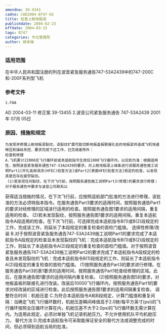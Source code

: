 ```yaml
---
amendno: 39-4343
cadno: CAD2004-B747-02
title: 检查上舱地板梁
publishdate: 2004-02-23
effdate: 2004-03-15
tags: B747
categories: 华北管理局
author: 柳本强
---
```


### 适用范围 
在中华人民共和国注册的列在波音紧急服务通告747-53A2439中的747-200C和-200F系列型飞机

### 参考文件
    1.FAA 
AD 2004-03-11 修正案 39-13455 
    2.波音公司紧急服务通告 747-53A2439 2001年 07月 05日


### 原因、措施和规定 
    为发现并修理上舱地板梁裂纹，该裂纹扩展可能切断地板盖板联接孔处的地板梁并造成飞机快速释压和操纵失控，要求完成下述工作，已完成者除外： 
    检查和修理 
    A.飞机累计22000总飞行循环前或本适航指令生效后1000飞行循环内，以后到为准：根据适用性，按照波音紧急服务通告747-53A2439的要求，对上舱地板梁上缘条进行该服务通告施工说明Part1[开孔高频涡流(HFEC)检查方法]或Part2[表面HFEC检查方法]规定的检查，以发现其是否存在疲劳裂纹。 
     (1)若发现任何裂纹，在下次飞行前，按照服务通告施工说明Part3(修理)的要求进行修理；对于服务通告中要求与波音公司联系以

  
获得适当措施的情况，在下次飞行前，应按照适航部门批准的方法进行修理，该批准的方法必须特指本指令。在服务通告Part3要求的适用时间，按照服务通告Part1的要求对经修理的区域进行适用的检查。按照服务通告图1要求的适用间隔，重复适用的检查。 
     (2)若未发现裂纹，按照服务通告图1要求的适用间隔，重复本适航指令A段适用的检查。在下次飞行前，可选择完成本适航指令B(1)或B(2)段规定的工作，完成该工作，则延长了本段规定的重复检查的首检门槛值。 
    选择性修理/改装 
    B.对于按照波音紧急服务通告747-53A2439施工说明Part1的要求完成了本适航指令A段规定的检查且未发现裂纹的飞机：完成本适航指令B(1)或B(2)段规定的工作，则延长了本适航指令A(2)段规定的重复检查的首检门槛值。对于按照波音紧急服务通告747-53A2439施工说明Part2的要求完成了本适航指令A段规定的检查且未发现裂纹的飞机：完成本适航指令B(1)段规定的工作，则延长了本适航指令A(2)段规定的重复检查的首检门槛值。 
     (1)按照服务通告Part3的要求进行修理。在服务通告Part3的表1要求的适用时间，按照服务通告Part1检查经修理的区域。此后，在服务通告图1要求的适用间隔内重复检查。 
     (2)按照服务通告图5的要求，对地板盖板的联接孔进行改装。改装后10000飞行循环内，按照服务通告Part1的要求对经改装的区域进行检查。此后按照服务通告图1要求的适用间隔重复检查。 
    调整符合时间：机舱压差 
    C.为符合本适航指令A和B段规定，计算门槛值和重复间隔：当确定飞机飞行循环数时，机舱压差瞬间峰值高于2.0磅/每平方英寸(psi)的飞行循环按照全压循环计算在内，机舱压差不大于2.0psi的飞行循环数无需计算在内。为适用此规定，必须对单独飞机记录机舱压力。不允许使用机队平均机舱压力。 
    替代方法 
    D.完成本适航指令可采取能保证安全的替代方法或调整完成的时间，但必须得到适航当局的批准。

